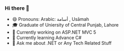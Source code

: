 ### Hi there 👋


- 😄 Pronouns: Arabic: أسامة ‎, Usāmah
- 🎓 Graduate of Uniersity of Central Punjab, Lahore
- 🔭 Currently working on ASP.NET MVC 5
- 🌱 Currently learning Advance C#
- 💬 Ask me about .NET or Any Tech Related Stuff
